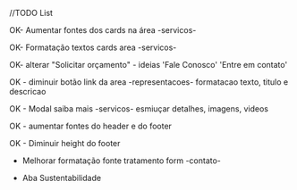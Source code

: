 //TODO List

OK- Aumentar fontes dos cards na área -servicos- 

OK- Formatação textos cards area -servicos- 

OK- alterar "Solicitar orçamento" - ideias 'Fale Conosco' 'Entre em contato'

OK - diminuir botão link da area -representacoes- formatacao texto, titulo e descricao

OK - Modal saiba mais -servicos- esmiuçar detalhes, imagens, videos

OK - aumentar fontes do header e do footer

OK - Diminuir height do footer

- Melhorar formatação fonte tratamento form -contato-


- Aba Sustentabilidade